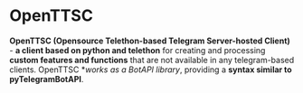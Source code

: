 # OpenTTSC
**OpenTTSC (Opensource Telethon-based Telegram Server-hosted Client)** - **a client based on python and telethon** for creating and processing **custom features and functions** that are not available in any telegram-based clients. OpenTTSC **works as a BotAPI library*, providing a **syntax similar to pyTelegramBotAPI**.

